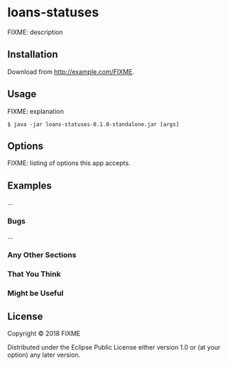# loans-statuses

FIXME: description

## Installation

Download from http://example.com/FIXME.

## Usage

FIXME: explanation

    $ java -jar loans-statuses-0.1.0-standalone.jar [args]

## Options

FIXME: listing of options this app accepts.

## Examples

...

### Bugs

...

### Any Other Sections
### That You Think
### Might be Useful

## License

Copyright © 2018 FIXME

Distributed under the Eclipse Public License either version 1.0 or (at
your option) any later version.
